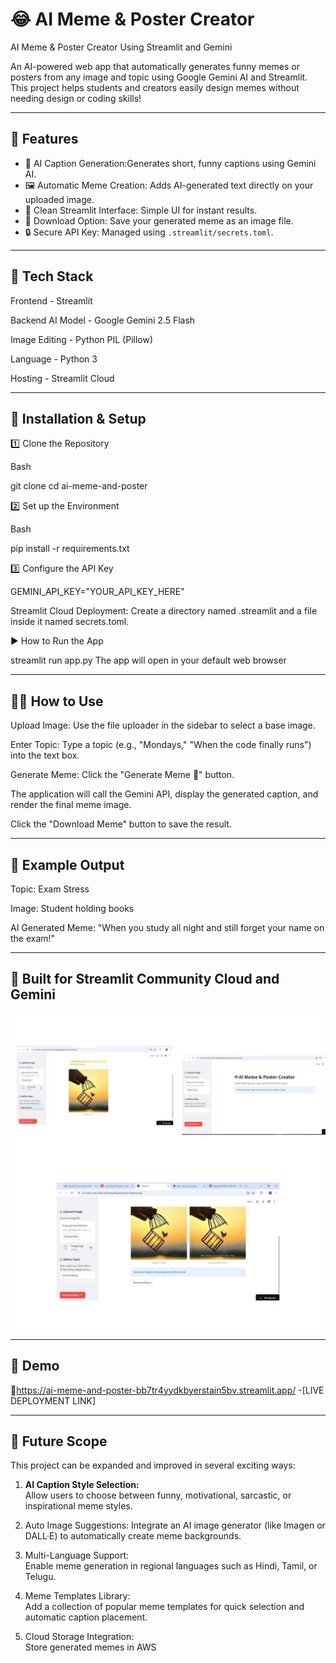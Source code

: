 # 😂 AI Meme & Poster Creator

AI Meme & Poster Creator Using Streamlit and Gemini

An AI-powered web app that automatically generates  funny memes or posters from any image and topic using Google Gemini AI and Streamlit.  
This project helps students and creators easily design memes without needing design or coding skills!

---

## 🚀 Features
- 🧠 AI Caption Generation:Generates short, funny captions using Gemini AI.  
- 🖼️ Automatic Meme Creation: Adds AI-generated text directly on your uploaded image.  
- 🎨 Clean Streamlit Interface: Simple UI for instant results.  
- 💾 Download Option: Save your generated meme as an image file.  
- 🔒 Secure API Key: Managed using `.streamlit/secrets.toml`.

---

## 🧩 Tech Stack

Frontend - Streamlit 

Backend AI Model - Google Gemini 2.5 Flash

Image Editing - Python PIL (Pillow)

Language - Python 3

Hosting - Streamlit Cloud 

---

## 🚀 Installation & Setup

1️⃣  Clone the Repository
   
   Bash
   
   git clone <your-repo-url>
   cd ai-meme-and-poster

2️⃣ Set up the Environment

Bash

pip install -r requirements.txt

3️⃣ Configure the API Key

GEMINI_API_KEY="YOUR_API_KEY_HERE"

Streamlit Cloud Deployment: Create a directory named .streamlit and a file inside it named secrets.toml.

▶️ How to Run the App

streamlit run app.py
The app will open in your default web browser

---

## 👨‍💻 How to Use

Upload Image: Use the file uploader in the sidebar to select a base image.

Enter Topic: Type a topic (e.g., "Mondays," "When the code finally runs") into the text box.

Generate Meme: Click the "Generate Meme 🎨" button.

The application will call the Gemini API, display the generated caption, and render the final meme image.

Click the "Download Meme" button to save the result.

---

## 🧠 Example Output

Topic: Exam Stress

Image: Student holding books

AI Generated Meme:
"When you study all night and still forget your name on the exam!"

---

## 🔑 Built for Streamlit Community Cloud and Gemini

![image alt](https://github.com/VishnupriyaS19/AI-MEME-AND-POSTER/blob/2ad61f37b06acfa41195b5d0753705d07289744b/AIMEME%20AND%20POSTER.jpg)

---

## 🎥 Demo

🔗https://ai-meme-and-poster-bb7tr4yydkbyerstain5bv.streamlit.app/ -[LIVE DEPLOYMENT LINK]


---

## 🔮 Future Scope

This project can be expanded and improved in several exciting ways:

1. **AI Caption Style Selection:**  
   Allow users to choose between funny, motivational, sarcastic, or inspirational meme styles.

2. Auto Image Suggestions: 
   Integrate an AI image generator (like Imagen or DALL·E) to automatically create meme backgrounds.

3. Multi-Language Support:  
   Enable meme generation in regional languages such as Hindi, Tamil, or Telugu.

4. Meme Templates Library:  
   Add a collection of popular meme templates for quick selection and automatic caption placement.

5. Cloud Storage Integration:  
   Store generated memes in AWS



